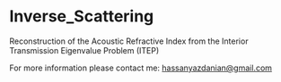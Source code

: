 # Inverse_Scattering
Reconstruction of the Acoustic Refractive Index from the Interior Transmission Eigenvalue Problem (ITEP)


For more information please contact me:
hassanyazdanian@gmail.com
